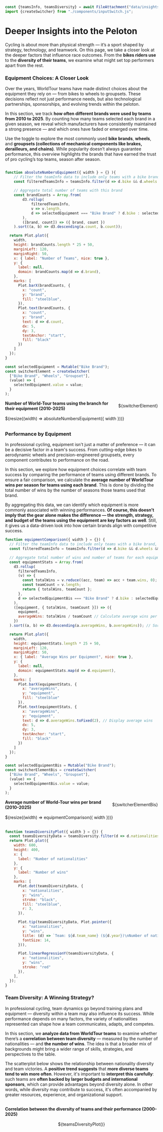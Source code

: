 ```js
const {teamsInfo, teamsDiversity} = await FileAttachment("data/insights.json").json();
import {createSwitcher} from "./components/inputSwitch.js";
```

# Deeper Insights into the Peloton
Cycling is about more than physical strength — it’s a sport shaped by strategy, technology, and teamwork. On this page, we take a closer look at the deeper factors that influence race outcomes. From the **bikes riders use** to the **diversity of their teams**, we examine what might set top performers apart from the rest.

### Equipment Choices: A Closer Look
Over the years, WorldTour teams have made distinct choices about the equipment they rely on — from bikes to wheels to groupsets. These decisions reflect not just performance needs, but also technological partnerships, sponsorships, and evolving trends within the peloton.

In this section, we track **how often different brands were used by teams from 2010 to 2025**. By counting how many teams selected each brand in a given season, we reveal which manufacturers have consistently maintained a strong presence — and which ones have faded or emerged over time.

Use the toggle to explore the most commonly used **bike brands**, **wheels**, and **groupsets (collections of mechanical components like brakes, derailleurs, and chains)**. While popularity doesn’t always guarantee performance, this overview highlights the brands that have earned the trust of pro cycling’s top teams, season after season.

```js

function absoluteNumbersEquipment({ width } = {} ){
    // Filter the teamInfo data to include only teams with a bike brand, wheels, or groupset
    const filteredTeamsInfo = teamsInfo.filter(d => d.bike && d.wheels && d.groupset);
    
    // Aggregate total number of teams with this brand
    const brandCounts = Array.from(
        d3.rollup(
            filteredTeamsInfo,
            v => v.length,
            d => selectedEquipment === "Bike Brand" ? d.bike : selectedEquipment === "Wheels" ? d.wheels : d.groupset
        ),
        ([brand, count]) => ({ brand, count })
    ).sort((a, b) => d3.descending(a.count, b.count));

  return Plot.plot({
    width,
    height: brandCounts.length * 25 + 50,
    marginLeft: 120,
    marginRight: 50,
    x: { label: "Number of Teams", nice: true },
    y: {
      label: null,
      domain: brandCounts.map(d => d.brand),
    },
    marks: [
      Plot.barX(brandCounts, {
        x: "count",
        y: "brand",
        fill: "steelblue",
      }),
      Plot.text(brandCounts, {
        x: "count",
        y: "brand",
        text: d => d.count,
        dx: 5,
        dy: 3,
        textAnchor: "start",
        fill: "black"
      })
    ]
  });
}
```

```js
const selectedEquipment = Mutable("Bike Brand");
const switcherElement = createSwitcher(
  ["Bike Brand", "Wheels", "Groupset"],
  (value) => {
    selectedEquipment.value = value;
  }
);
```


<div>
  <div class="header-with-switcher">
    <h2>Number of World-Tour teams using the branch for their equipment (2010-2025)</h2>
    ${switcherElement}
  </div>
  <div id="bike-brands" style="margin-bottom: 2rem;">
    ${resize((width) => absoluteNumbersEquipment({ width }))}
  </div>
</div>

### Performance by Equipment
In professional cycling, equipment isn't just a matter of preference — it can be a decisive factor in a team's success. From cutting-edge bikes to aerodynamic wheels and precision-engineered groupsets, every component contributes to performance on the road.

In this section, we explore how equipment choices correlate with team success by comparing the performance of teams using different brands. To ensure a fair comparison, we calculate the **average number of WorldTour wins per season for teams using each brand**. This is done by dividing the total number of wins by the number of seasons those teams used that brand.

By aggregating this data, we can identify which equipment is more commonly associated with winning performances.
**Of course, this doesn’t imply that the gear alone makes the difference — the strength, strategy, and budget of the teams using the equipment are key factors as well**. Still, it gives us a data-driven look into how certain brands align with competitive success.

```js
function equipmentComparison({ width } = {}) {
  // Filter the teamInfo data to include only teams with a bike brand, wheels, or groupset
  const filteredTeamsInfo = teamsInfo.filter(d => d.bike && d.wheels && d.groupset);

  // Aggregate total number of wins and number of teams for each equipment type
  const equipmentStats = Array.from(
    d3.rollup(
      filteredTeamsInfo,
      (v) => {
        const totalWins = v.reduce((acc, team) => acc + team.wins, 0);
        const teamCount = v.length;
        return { totalWins, teamCount };
      },
      d => selectedEquipmentBis === "Bike Brand" ? d.bike : selectedEquipmentBis === "Wheels" ? d.wheels : d.groupset
    ),
    ([equipment, { totalWins, teamCount }]) => ({
      equipment,
      averageWins: totalWins / teamCount // Calculate average wins per equipment type
    })
  ).sort((a, b) => d3.descending(a.averageWins, b.averageWins)); // Sort by average wins

  return Plot.plot({
    width,
    height: equipmentStats.length * 25 + 50,
    marginLeft: 120,
    marginRight: 50,
    x: { label: "Average Wins per Equipment", nice: true },
    y: {
      label: null,
      domain: equipmentStats.map(d => d.equipment),
    },
    marks: [
      Plot.barX(equipmentStats, {
        x: "averageWins",
        y: "equipment",
        fill: "steelblue"
      }),
      Plot.text(equipmentStats, {
        x: "averageWins",
        y: "equipment",
        text: d => d.averageWins.toFixed(2), // Display average wins
        dx: 5,
        dy: 3,
        textAnchor: "start",
        fill: "black"
      })
    ]
  });
}
```

```js
const selectedEquipmentBis = Mutable("Bike Brand");
const switcherElementBis = createSwitcher(
  ["Bike Brand", "Wheels", "Groupset"],
  (value) => {
    selectedEquipmentBis.value = value;
  }
);
```


<div>
  <div class="header-with-switcher">
    <h2>Average number of World-Tour wins per brand (2010-2025)</h2>
    ${switcherElementBis}
  </div>
  <div id="bike-brands" style="margin-bottom: 2rem;">
    ${resize((width) => equipmentComparison({ width }))}
  </div>
</div>

```js
function teamsDiversityPlot({ width } = {}) {
  const teamsDiversityData = teamsDiversity.filter(d => d.nationalities > 0);
  return Plot.plot({
    width: 600,
    height: 400,
    x: {
      label: "Number of nationalities"
    },
    y: {
      label: "Number of wins"
    },
    marks: [
      Plot.dot(teamsDiversityData, {
        x: "nationalities",
        y: "wins",
        stroke: "black",
        fill: "steelblue",
        r: 3,
      }),

      Plot.tip(teamsDiversityData, Plot.pointer({
        x: "nationalities",
        y: "wins",
        title: (d) => `Team: ${d.team_name} (${d.year})\nNumber of nationalities: ${d.nationalities}\nNumber of wins: ${d.wins}`,
        fontSize: 14,
      })),

      Plot.linearRegressionY(teamsDiversityData, {
        x: "nationalities",
        y: "wins",
        stroke: "red"
      }),
    ],
  });
}
```

### Team Diversity: A Winning Strategy?
In professional cycling, team dynamics go beyond training plans and equipment — diversity within a team may also influence its success. While performance depends on many factors, the variety of nationalities represented can shape how a team communicates, adapts, and competes.

In this section, we **analyze data from WorldTour teams** to examine whether there’s a **correlation between team diversity** — measured by the number of nationalities — and **the number of wins**. The idea is that a broader mix of backgrounds might bring a wider range of skills, strategies, and perspectives to the table.

The scatterplot below shows the relationship between nationality diversity and team victories. A **positive trend suggests** that **more diverse teams tend to win more often**. However, it's important to **interpret this carefully**: such teams are **often backed by larger budgets and international sponsors**, which can provide advantages beyond diversity alone. In other words, while diversity may contribute to success, it's often accompanied by greater resources, experience, and organizational support.

<div class="center-container">
  <div class="header-with-switcher" style="margin-top: 1rem;">
    <h2>Correlation between the diversity of teams and their performance (2000-2025)</h2>
  </div>
  <div style="margin-bottom: 2rem;">
    ${teamsDiversityPlot()}
  </div>
</div>

<style>

.header-with-switcher {
  display: flex;
  align-items: center;
  justify-content: space-between;
  margin-bottom: 1rem;
}

.header-with-switcher h2 {
  margin: 0;
  font-size: 1em;
}

.center-container {
  display: flex;
  flex-direction: column;
  align-items: center;
}

</style>
